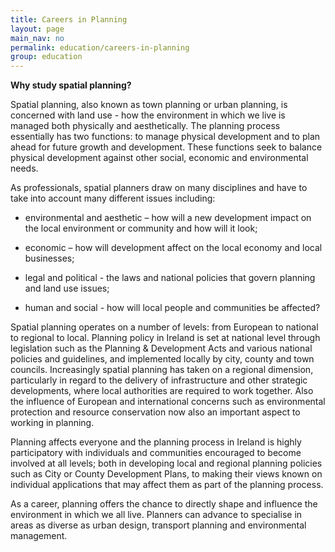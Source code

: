 ```yaml
---
title: Careers in Planning
layout: page
main_nav: no
permalink: education/careers-in-planning
group: education
---
```


**Why study spatial planning?**

Spatial planning, also known as town planning or urban planning, is concerned with land use - how the environment in which we live is managed both physically and aesthetically.  The planning process essentially has two functions: to manage physical development and to plan ahead for future growth and development.  These functions seek to balance physical development against other social, economic and environmental needs.

As professionals, spatial planners draw on many disciplines and have to take into account many different issues including:

-	environmental and aesthetic – how will a new development impact on the local environment or community and how will it look; 

-	economic – how will development affect on the local economy and local businesses;

-	legal and political - the laws and national policies that govern planning and land use issues; 

-	human and social - how will local people and communities be affected?

Spatial planning operates on a number of levels: from European to national to regional to local.  Planning policy in Ireland is set at national level through legislation such as the Planning & Development Acts and various national policies and guidelines, and implemented locally by city, county and town councils.  Increasingly spatial planning has taken on a regional dimension, particularly in regard to the delivery of infrastructure and other strategic developments, where local authorities are required to work together.  Also the influence of European and international concerns such as environmental protection and resource conservation now also an important aspect to working in planning. 

Planning affects everyone and the planning process in Ireland is highly participatory with individuals and communities encouraged to become involved at all levels; both in developing local and regional planning policies such as City or County Development Plans, to making their views known on individual applications that may affect them as part of the planning process.

As a career, planning offers the chance to directly shape and influence the environment in which we all live.  Planners can advance to specialise in areas as diverse as urban design, transport planning and environmental management.